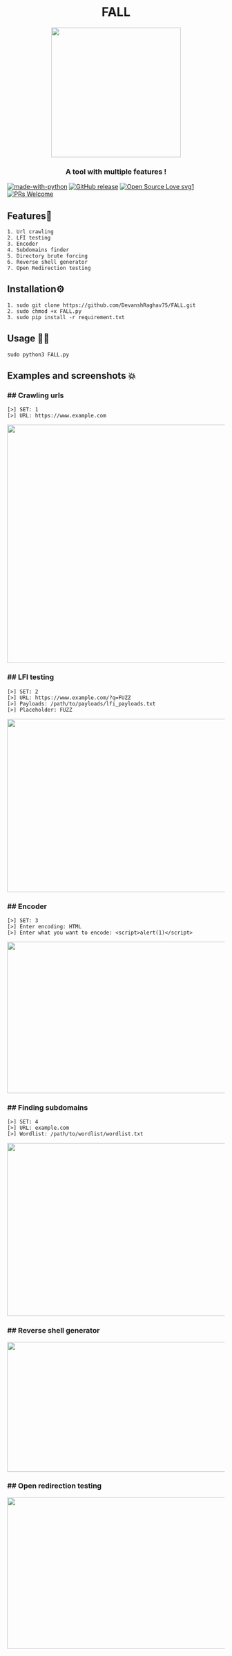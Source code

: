 <h1 align="center">FALL</h1>
<p align="center"><img src="https://github.com/DevanshRaghav75/FALL/blob/main/FALL%20logo.png"  width="300" height="300" />
<h3 align="center">A tool with multiple features !</h3>

[![made-with-python](https://img.shields.io/badge/Made%20with-Python-1f425f.svg)](https://www.python.org/)
[![GitHub release](https://img.shields.io/github/release/Devansh/FALL.svg)](https://GitHub.com/DevanshRaghav75/FALL/releases/)
[![Open Source Love svg1](https://badges.frapsoft.com/os/v1/open-source.svg?v=103)](https://github.com/ellerbrock/open-source-badges/)
[![PRs Welcome](https://img.shields.io/badge/PRs-welcome-brightgreen.svg?style=flat-square)](http://makeapullrequest.com)

## Features🍳
```features
1. Url crawling
2. LFI testing
3. Encoder
4. Subdomains finder
5. Directory brute forcing
6. Reverse shell generator
7. Open Redirection testing
```
## Installation⚙️
```installation
1. sudo git clone https://github.com/DevanshRaghav75/FALL.git
2. sudo chmod +x FALL.py
3. sudo pip install -r requirement.txt
```
## Usage 👨‍💻
```usage
sudo python3 FALL.py
```
## Examples and screenshots 💥

<h3>## Crawling urls</h1>

```crawler
[>] SET: 1
[>] URL: https://www.example.com
```

<img src="https://github.com/DevanshRaghav75/FALL/blob/main/examples/crawl_urls.png" width="600" height="550" /><br>

<h3>## LFI testing</h3>

```crawler
[>] SET: 2
[>] URL: https://www.example.com/?q=FUZZ
[>] Payloads: /path/to/payloads/lfi_payloads.txt
[>] Placeholder: FUZZ
```

<img src="https://github.com/DevanshRaghav75/FALL/blob/main/examples/LFI_testing.png" width="750" height="400" /><br>
<h3>## Encoder</h3>

```crawler
[>] SET: 3
[>] Enter encoding: HTML
[>] Enter what you want to encode: <script>alert(1)</script>
```

<img src="https://github.com/DevanshRaghav75/FALL/blob/main/examples/encoder.png" width="550" height="350" /><br>
<h3>## Finding subdomains</h3>

```crawler
[>] SET: 4
[>] URL: example.com
[>] Wordlist: /path/to/wordlist/wordlist.txt
```

<img src="https://github.com/DevanshRaghav75/FALL/blob/main/examples/Subdomain_enum.png" width="560" height="400" />
<h3>## Reverse shell generator</h3>
<img src="https://github.com/DevanshRaghav75/FALL/blob/main/examples/reverse_shell_generator.png" width="600" height="300" />
<h3>## Open redirection testing</h3>
<img src="https://github.com/DevanshRaghav75/FALL/blob/main/examples/OpenRedirection_testing.png" width="700" height="350" />





